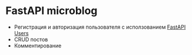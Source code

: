 # FastAPI microblog

- Регистрация и авторизация пользователя с исползованием [FastAPI Users](https://github.com/frankie567/fastapi-users)
- CRUD постов
- Комментирование
